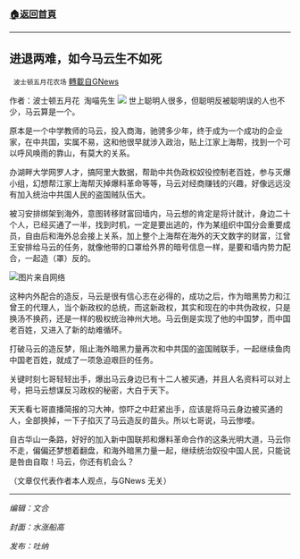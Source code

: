 ###  [:house:返回首頁](https://github.com/ourhimalayas/txt)
---


## 进退两难，如今马云生不如死
` 波士顿五月花农场` [轉載自GNews](https://gnews.org/zh-hans/1611176/)

作者：波士顿五月花  淘喵先生
![](https://assets.gnews.org/wp-content/uploads/2021/10/image0-1-14.jpg)
世上聪明人很多，但聪明反被聪明误的人也不少，马云算是一个。

原本是一个中学教师的马云，投入商海，驰骋多少年，终于成为一个成功的企业家，在中共国，实属不易，这和他很早就涉入政治，贴上江家上海帮，找到一个可以呼风唤雨的靠山，有莫大的关系。

办湖畔大学网罗人才，搞阿里大数据，帮助中共伪政权奴役控制老百姓，参与灭爆小组，幻想帮江家上海帮灭掉爆料革命等等，马云对经商赚钱的兴趣，好像远远没有加入统治中共国人民的盗国贼队伍大。

被习安排绑架到海外，意图转移财富回墙内，马云想的肯定是将计就计，身边二十个人，已经买通了一半，找到时机，一定是要出逃的，作为某组织中国分会重要成员，自由后和海外总会接上关系，加上整个上海帮在海外的天文数字的财富，江曾王安排给马云的任务，就像他带的口罩给外界的暗号信息一样，是要和墙内势力配合，一起造（罩）反的。

![](https://assets.gnews.org/wp-content/uploads/2021/10/5f8411a9e641c55159462bd84d8eb811.jpg)图片来自网络

这种内外配合的造反，马云是很有信心志在必得的，成功之后，作为暗黑势力和江曾王的代理人，当个新政权的总统，而这新政权，其实和现在的中共伪政权，只是换汤不换药，还是一样的极权统治神州大地。马云倒是实现了他的中国梦，而中国老百姓，又进入了新的劫难循环。

打破马云的造反梦，阻止海外暗黑力量再次和中共国的盗国贼联手，一起继续鱼肉中国老百姓，就成了一项急迫艰巨的任务。

关键时刻七哥轻轻出手，爆出马云身边已有十二人被买通，并且人名资料可以对上号，把马云想谋反习政权的秘密，大白于天下。

天天看七哥直播简报的习大神，惊吓之中赶紧出手，应该是将马云身边被买通的人，全部换掉，一下子掐灭了马云造反的苗头。所以七哥说，马云惨喽。

自古华山一条路，好好的加入新中国联邦和爆料革命合作的这条光明大道，马云你不走，偏偏还梦想着翻盘，和海外暗黑力量一起，继续统治奴役中国人民，只能说是咎由自取！马云，你还有机会么？

（文章仅代表作者本人观点，与GNews 无关）

* * *

*编辑：文合*

*封面：水涨船高*

*发布：吐纳*
